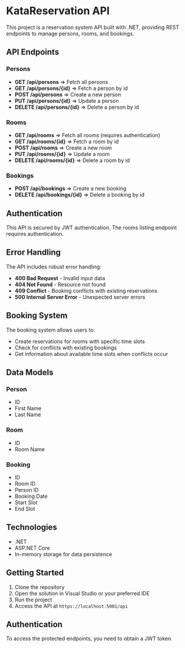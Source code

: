 # KataReservation API

This project is a reservation system API built with .NET, providing REST endpoints to manage persons, rooms, and bookings.

## API Endpoints

### Persons

- **GET /api/persons** => Fetch all persons
- **GET /api/persons/{id}** => Fetch a person by id
- **POST /api/persons** => Create a new person
- **PUT /api/persons/{id}** => Update a person
- **DELETE /api/persons/{id}** => Delete a person by id

### Rooms

- **GET /api/rooms** => Fetch all rooms (requires authentication)
- **GET /api/rooms/{id}** => Fetch a room by id
- **POST /api/rooms** => Create a new room
- **PUT /api/rooms/{id}** => Update a room
- **DELETE /api/rooms/{id}** => Delete a room by id

### Bookings

- **POST /api/bookings** => Create a new booking
- **DELETE /api/bookings/{id}** => Delete a booking by id

## Authentication

This API is secured by JWT authentication. The rooms listing endpoint requires authentication.

## Error Handling

The API includes robust error handling:

- **400 Bad Request** - Invalid input data
- **404 Not Found** - Resource not found
- **409 Conflict** - Booking conflicts with existing reservations
- **500 Internal Server Error** - Unexpected server errors

## Booking System

The booking system allows users to:
- Create reservations for rooms with specific time slots
- Check for conflicts with existing bookings
- Get information about available time slots when conflicts occur

## Data Models

### Person
- ID
- First Name
- Last Name

### Room
- ID
- Room Name

### Booking
- ID
- Room ID
- Person ID
- Booking Date
- Start Slot
- End Slot

## Technologies

- .NET
- ASP.NET Core
- In-memory storage for data persistence

## Getting Started

1. Clone the repository
2. Open the solution in Visual Studio or your preferred IDE
3. Run the project
4. Access the API at `https://localhost:5001/api`

## Authentication

To access the protected endpoints, you need to obtain a JWT token.